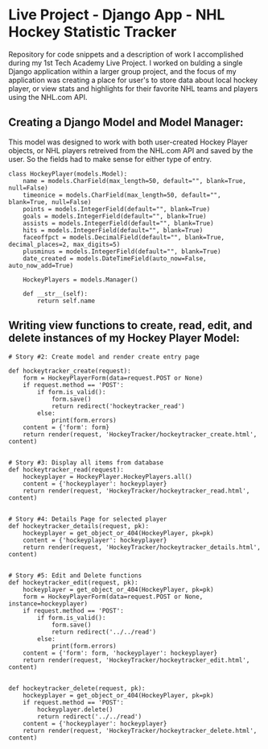 # Live Project - Django App - NHL Hockey Statistic Tracker
Repository for code snippets and a description of work I accomplished during my 1st Tech Academy Live Project. I worked on bulding a single Django application within a larger group project, and the focus of my application was creating a place for user's to store data about local hockey player, or view stats and highlights for their favorite NHL teams and players using the NHL.com API.

## Creating a Django Model and Model Manager:
This model was designed to work with both user-created Hockey Player objects, or NHL players retreived from the NHL.com API and saved by the user. So the fields had to make sense for either type of entry.
```
class HockeyPlayer(models.Model):
    name = models.CharField(max_length=50, default="", blank=True, null=False)
    timeonice = models.CharField(max_length=50, default="", blank=True, null=False)
    points = models.IntegerField(default="", blank=True)
    goals = models.IntegerField(default="", blank=True)
    assists = models.IntegerField(default="", blank=True)
    hits = models.IntegerField(default="", blank=True)
    faceoffpct = models.DecimalField(default="", blank=True, decimal_places=2, max_digits=5)
    plusminus = models.IntegerField(default="", blank=True)
    date_created = models.DateTimeField(auto_now=False, auto_now_add=True)

    HockeyPlayers = models.Manager()

    def __str__(self):
        return self.name
```

## Writing view functions to create, read, edit, and delete instances of my Hockey Player Model:
```
# Story #2: Create model and render create entry page

def hockeytracker_create(request):
    form = HockeyPlayerForm(data=request.POST or None)
    if request.method == 'POST':
        if form.is_valid():
            form.save()
            return redirect('hockeytracker_read')
        else:
            print(form.errors)
    content = {'form': form}
    return render(request, 'HockeyTracker/hockeytracker_create.html', content)


# Story #3: Display all items from database
def hockeytracker_read(request):
    hockeyplayer = HockeyPlayer.HockeyPlayers.all()
    content = {'hockeyplayer': hockeyplayer}
    return render(request, 'HockeyTracker/hockeytracker_read.html', content)


# Story #4: Details Page for selected player
def hockeytracker_details(request, pk):
    hockeyplayer = get_object_or_404(HockeyPlayer, pk=pk)
    content = {'hockeyplayer': hockeyplayer}
    return render(request, 'HockeyTracker/hockeytracker_details.html', content)


# Story #5: Edit and Delete functions
def hockeytracker_edit(request, pk):
    hockeyplayer = get_object_or_404(HockeyPlayer, pk=pk)
    form = HockeyPlayerForm(data=request.POST or None, instance=hockeyplayer)
    if request.method == 'POST':
        if form.is_valid():
            form.save()
            return redirect('../../read')
        else:
            print(form.errors)
    content = {'form': form, 'hockeyplayer': hockeyplayer}
    return render(request, 'HockeyTracker/hockeytracker_edit.html', content)


def hockeytracker_delete(request, pk):
    hockeyplayer = get_object_or_404(HockeyPlayer, pk=pk)
    if request.method == 'POST':
        hockeyplayer.delete()
        return redirect('../../read')
    content = {'hockeyplayer': hockeyplayer}
    return render(request, 'HockeyTracker/hockeytracker_delete.html', content)
```
